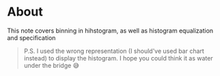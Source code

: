 # About
This note covers binning in hihstogram, as well as histogram equalization and specification

> P.S. I used the wrong representation (I should've used bar chart instead) to display the histogram. I hope you could think it as water under the bridge 😅
